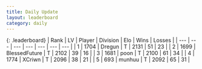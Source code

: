 ```yaml
---
title: Daily Update
layout: leaderboard
category: daily
---
```


{: .leaderboard}
| Rank | LV | Player | Division | Elo | Wins | Losses |
| --- | --- | --- | --- | --- | --- | --- |
| <span data-change="7">1</span> | 1704 | <span title="ID: 337810">Dregun</span> | T | <span data-change="68">2131</span> | <span data-change="11">51</span> | <span data-change="0">23</span> |
| <span data-change="1">2</span> | 1699 | <span title="ID: 692745">BlessedFuture</span> | T | <span data-change="21">2102</span> | <span data-change="23">39</span> | <span data-change="11">16</span> |
| <span data-change="2">3</span> | 1681 | <span title="ID: 540690">poon</span> | T | <span data-change="32">2100</span> | <span data-change="9">61</span> | <span data-change="2">34</span> |
| <span data-change="63">4</span> | 1774 | <span title="ID: 448883">XCriwn</span> | T | <span data-change="166">2096</span> | <span data-change="21">38</span> | <span data-change="2">21</span> |
| <span data-change="-4">5</span> | 693 | <span title="ID: 207149">munhuu</span> | T | <span data-change="-9">2092</span> | <span data-change="1">65</span> | <span data-change="1">31</span> |